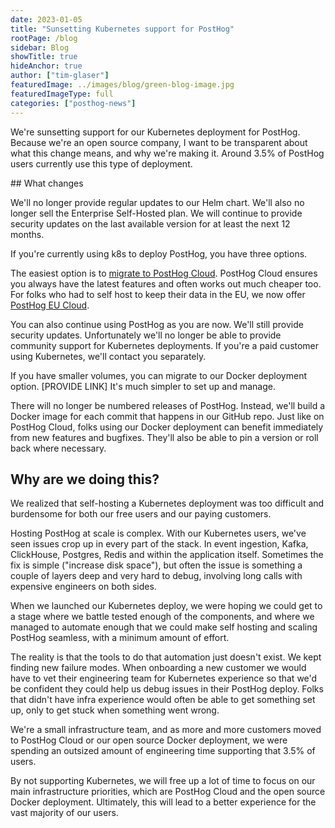 ```yaml
---
date: 2023-01-05
title: "Sunsetting Kubernetes support for PostHog"
rootPage: /blog
sidebar: Blog
showTitle: true
hideAnchor: true
author: ["tim-glaser"]
featuredImage: ../images/blog/green-blog-image.jpg
featuredImageType: full
categories: ["posthog-news"]
---
```


We're sunsetting support for our Kubernetes deployment for PostHog. Because we're an open source company, I want to be transparent about what this change means, and why we're making it. Around 3.5% of PostHog users currently use this type of deployment.

## What changes

We'll no longer provide regular updates to our Helm chart. We'll also no longer sell the Enterprise Self-Hosted plan. We will continue to provide security updates on the last available version for at least the next 12 months.

If you're currently using k8s to deploy PostHog, you have three options.

The easiest option is to [migrate to PostHog Cloud](/docs/migrate/migrate-between-cloud-and-self-hosted). PostHog Cloud ensures you always have the latest features and often works out much cheaper too. For folks who had to self host to keep their data in the EU, we now offer [PostHog EU Cloud](/eu). 

You can also continue using PostHog as you are now. We'll still provide security updates. Unfortunately we'll no longer be able to provide community support for Kubernetes deployments. If you're a paid customer using Kubernetes, we'll contact you separately.

If you have smaller volumes, you can migrate to our Docker deployment option. [PROVIDE LINK] It's much simpler to set up and manage.

There will no longer be numbered releases of PostHog. Instead, we'll build a Docker image for each commit that happens in our GitHub repo. Just like on PostHog Cloud, folks using our Docker deployment can benefit immediately from new features and bugfixes. They'll also be able to pin a version or roll back where necessary.

## Why are we doing this?

We realized that self-hosting a Kubernetes deployment was too difficult and burdensome for both our free users and our paying customers.

Hosting PostHog at scale is complex. With our Kubernetes users, we've seen issues crop up in every part of the stack. In event ingestion, Kafka, ClickHouse, Postgres, Redis and within the application itself. Sometimes the fix is simple ("increase disk space"), but often the issue is something a couple of layers deep and very hard to debug, involving long calls with expensive engineers on both sides.

When we launched our Kubernetes deploy, we were hoping we could get to a stage where we battle tested enough of the components, and where we managed to automate enough that we could make self hosting and scaling PostHog seamless, with a minimum amount of effort.

The reality is that the tools to do that automation just doesn't exist. We kept finding new failure modes. When onboarding a new customer we would have to vet their engineering team for Kubernetes experience so that we'd be confident they could help us debug issues in their PostHog deploy. Folks that didn't have infra experience would often be able to get something set up, only to get stuck when something went wrong.

We're a small infrastructure team, and as more and more customers moved to PostHog Cloud or our open source Docker deployment, we were spending an outsized amount of engineering time supporting that 3.5% of users.

By not supporting Kubernetes, we will free up a lot of time to focus on our main infrastructure priorities, which are PostHog Cloud and the open source Docker deployment. Ultimately, this will lead to a better experience for the vast majority of our users.
